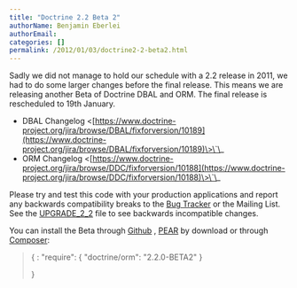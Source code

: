```yaml
---
title: "Doctrine 2.2 Beta 2"
authorName: Benjamin Eberlei
authorEmail:
categories: []
permalink: /2012/01/03/doctrine2-2-beta2.html
---
```

Sadly we did not manage to hold our schedule with a 2.2 release in 2011,
we had to do some larger changes before the final release. This means we
are releasing another Beta of Doctrine DBAL and ORM. The final release
is rescheduled to 19th January.

-   DBAL Changelog
    \<[https://www.doctrine-project.org/jira/browse/DBAL/fixforversion/10189](https://www.doctrine-project.org/jira/browse/DBAL/fixforversion/10189)\>\`\_
-   ORM Changelog
    \<[https://www.doctrine-project.org/jira/browse/DDC/fixforversion/10188](https://www.doctrine-project.org/jira/browse/DDC/fixforversion/10188)\>\`\_

Please try and test this code with your production applications and
report any backwards compatibility breaks to the [Bug
Tracker](https://www.doctrine-project.org/jira) or the Mailing List. See
the
[UPGRADE\_2\_2](https://github.com/doctrine/doctrine2/blob/master/UPGRADE_TO_2_2)
file to see backwards incompatible changes.

You can install the Beta through
[Github](https://github.com/doctrine/doctrine2) ,
[PEAR](http://pear.doctrine-project.org) by download or through
[Composer](https://packagist.org):

> {
> :   "require": { "doctrine/orm": "2.2.0-BETA2" }
>
> }
